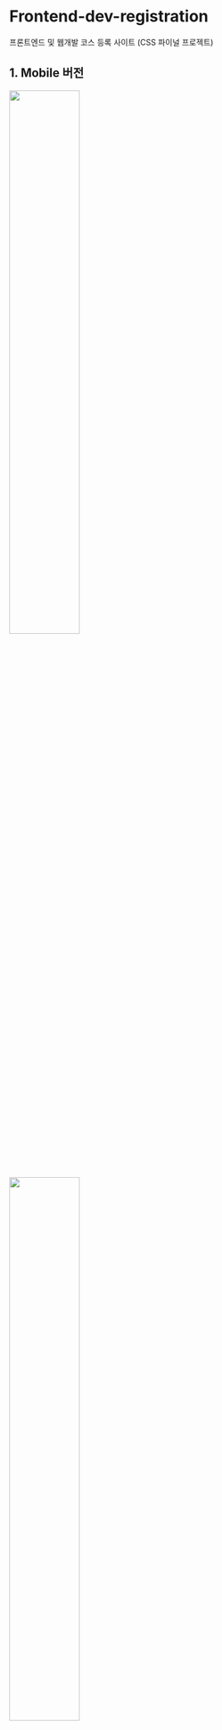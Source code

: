 # Frontend-dev-registration
프론트엔드 및 웹개발 코스 등록 사이트 (CSS 파이널 프로젝트)

## 1. Mobile 버전
<img width="50%" src="https://user-images.githubusercontent.com/68722179/120912539-05a08a00-c6cb-11eb-9c2e-896d81a267e3.png" />

<img width="50%" src="https://user-images.githubusercontent.com/68722179/120912540-06392080-c6cb-11eb-9b51-23483ce9f8c7.png" />

<img width="50%" src="https://user-images.githubusercontent.com/68722179/120912535-033e3000-c6cb-11eb-98e0-089ed7ff5fa8.png" />

<img width="50%" src="https://user-images.githubusercontent.com/68722179/120912536-046f5d00-c6cb-11eb-9870-b72f40356fda.png" />

<img width="50%" src="https://user-images.githubusercontent.com/68722179/120912537-0507f380-c6cb-11eb-941e-d7d623a79298.png" />

<img width="50%" src="https://user-images.githubusercontent.com/68722179/120912538-0507f380-c6cb-11eb-9169-536185718b49.png" />


## 2. Desktop 버전
<img width="90%" src="https://user-images.githubusercontent.com/68722179/120912544-16e99680-c6cb-11eb-86f9-02e2f3464f2b.png" />

<img width="90%" src="https://user-images.githubusercontent.com/68722179/120912545-181ac380-c6cb-11eb-9b58-fbd9b16431d3.png" />

<img width="90%" src="https://user-images.githubusercontent.com/68722179/120912546-181ac380-c6cb-11eb-888a-0e30c18cca26.png" />

<img width="90%" src="https://user-images.githubusercontent.com/68722179/120912686-48169680-c6cc-11eb-9386-a3f13a72756b.png" />


